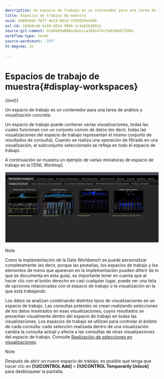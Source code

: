 ```yaml
---
description: Un espacio de trabajo es un contenedor para una tarea de análisis y visualización concreta.
title: Espacios de trabajo de muestra
uuid: 848035e5-7b7f-4e33-b61d-3759335e459b
exl-id: 18db0cd4-6cb0-4514-9056-1c1e82b2092e
source-git-commit: b1dda69a606a16dccca30d2a74c7e63dbd27936c
workflow-type: tm+mt
source-wordcount: '237'
ht-degree: 1%

---
```


# Espacios de trabajo de muestra{#display-workspaces}

{{eol}}

Un espacio de trabajo es un contenedor para una tarea de análisis y visualización concreta.

Un espacio de trabajo puede contener varias visualizaciones, todas las cuales funcionan con un conjunto común de datos (es decir, todas las visualizaciones del espacio de trabajo representan el mismo conjunto de resultados de consulta). Cuando se realiza una operación de filtrado en una visualización, el subconjunto seleccionado se refleja en todo el espacio de trabajo.

A continuación se muestra un ejemplo de varias miniaturas de espacio de trabajo en la [!DNL Worktop].

![](assets/client-wksp.png)

>[!NOTE]
>
>Como la implementación de la Data Workbench se puede personalizar completamente (es decir, porque las pestañas, los espacios de trabajo y los elementos de menú que aparecen en la implementación pueden diferir de lo que se documenta en esta guía), es importante tener en cuenta que al hacer clic con el botón derecho en casi cualquier lugar, puede ver una lista de opciones relacionadas con el espacio de trabajo o la visualización en la que está trabajando.

Los datos se analizan combinando distintos tipos de visualizaciones en un espacio de trabajo. Las consultas potentes se crean realizando selecciones de los datos mostrados en esas visualizaciones, cuyos resultados se presentan visualmente dentro del espacio de trabajo en todas las visualizaciones. Los espacios de trabajo se utilizan para controlar el ámbito de cada consulta: cada selección realizada dentro de una visualización cambia la consulta actual y afecta a las consultas de otras visualizaciones del espacio de trabajo. Consulte [Realización de selecciones en visualizaciones](../../../home/c-get-started/c-vis/c-sel-vis/c-sel-vis.md#concept-012870ec22c7476e9afbf3b8b2515746).

>[!NOTE]
>
>Después de abrir un nuevo espacio de trabajo, es posible que tenga que hacer clic en **[!UICONTROL Add]** > **[!UICONTROL Temporarily Unlock]** para desbloquear la pantalla.
